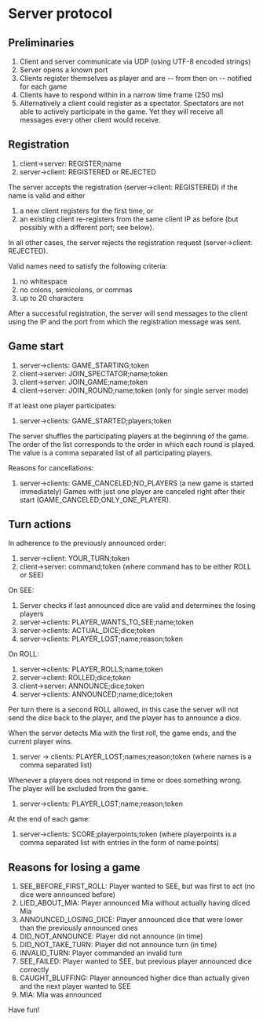 # Server protocol

## Preliminaries
1. Client and server communicate via UDP (using UTF-8 encoded strings)
1. Server opens a known port
1. Clients register themselves as player and are -- from then on -- notified for each game
1. Clients have to respond within in a narrow time frame (250 ms)
1. Alternatively a client could register as a spectator. Spectators are not able to actively participate in the game. Yet they will receive all messages every other client would receive.

## Registration
1. client->server: REGISTER;name 
1. server->client: REGISTERED or REJECTED
 
The server accepts the registration (server->client: REGISTERED) if the name is valid and either
1. a new client registers for the first time, or
1. an existing client re-registers from the same client IP as before (but possibly with a different port; see below).

In all other cases, the server rejects the registration request (server->client: REJECTED).

Valid names need to satisfy the following criteria:
1. no whitespace
1. no colons, semicolons, or commas
1. up to 20 characters

After a successful registration, the server will send messages to the client using the IP and the port from which the registration message was sent.

## Game start
1. server->clients: GAME_STARTING;token 
1. client->server: JOIN_SPECTATOR;name;token
1. client->server: JOIN_GAME;name;token 
1. client->server: JOIN_ROUND;name;token (only for single server mode)

If at least one player participates:
1. server->clients: GAME_STARTED;players;token

The server shuffles the participating players at the beginning of the game. The order of the list corresponds to the order in which each round is played. The value is a comma separated list of all participating players.

Reasons for cancellations:
1. server->clients: GAME_CANCELED;NO_PLAYERS (a new game is started immediately)
Games with just one player are canceled right after their start (GAME_CANCELED;ONLY_ONE_PLAYER).

## Turn actions
In adherence to the previously announced order:
1. server->client: YOUR_TURN;token 
1. client->server: command;token (where command has to be either ROLL or SEE)

On SEE:
1. Server checks if last announced dice are valid and determines the losing players
1. server->clients: PLAYER_WANTS_TO_SEE;name;token
1. server->clients: ACTUAL_DICE;dice;token
1. server->clients: PLAYER_LOST;name;reason;token

On ROLL:
1. server->clients: PLAYER_ROLLS;name;token 
1. server->client: ROLLED;dice;token 
1. client->server: ANNOUNCE;dice;token 
1. server->clients: ANNOUNCED;name;dice;token 

Per turn there is a second ROLL allowed, in this case the server will not send the dice back to the player, and the player has to announce a dice. 

When the server detects Mia with the first roll, the game ends, and the current player wins.
1. server -> clients: PLAYER_LOST;names;reason;token (where names is a comma separated list)

Whenever a players does not respond in time or does something wrong. The player will be excluded from the game.
1. server->clients: PLAYER_LOST;name;reason;token 

At the end of each game:
1. server->clients: SCORE;playerpoints;token (where playerpoints is a comma separated list with entries in the form of name:points)

## Reasons for losing a game
1. SEE_BEFORE_FIRST_ROLL: Player wanted to SEE, but was first to act (no dice were announced before)
1. LIED_ABOUT_MIA: Player announced Mia without actually having diced Mia
1. ANNOUNCED_LOSING_DICE: Player announced dice that were lower than the previously announced ones
1. DID_NOT_ANNOUNCE: Player did not announce (in time)
1. DID_NOT_TAKE_TURN: Player did not announce turn (in time)
1. INVALID_TURN: Player commanded an invalid turn
1. SEE_FAILED: Player wanted to SEE, but previous player announced dice correctly
1. CAUGHT_BLUFFING: Player announced higher dice than actually given and the next player wanted to SEE 
1. MIA: Mia was announced

Have fun!
